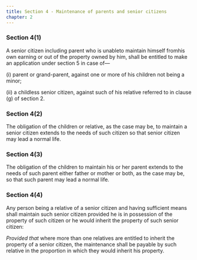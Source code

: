 ```yaml
---
title: Section 4 - Maintenance of parents and senior citizens
chapter: 2
---
```


### Section 4(1) 

A senior citizen including parent who is unableto maintain himself fromhis own earning or out of the property owned by him, shall be entitled to make an application under section 5 in case of—

(i) parent or grand-parent, against one or more of his children not being a minor;

(ii) a childless senior citizen, against such of his relative referred to in clause (g) of section 2.

### Section 4(2) 

The obligation of the children or relative, as the case may be, to maintain a senior citizen extends to the needs of such citizen so that senior citizen may lead a normal life.

### Section 4(3) 

The obligation of the children to maintain his or her parent extends to the needs of such parent either father or mother or both, as the case may be, so that such parent may lead a normal life.

### Section 4(4) 

Any person being a relative of a senior citizen and having sufficient means shall maintain such senior citizen provided he is in possession of the property of such citizen or he would inherit the property of such senior citizen:

*Provided that* where more than one relatives are entitled to inherit the property of a senior citizen, the maintenance shall be payable by such relative in the proportion in which they would inherit his property.

